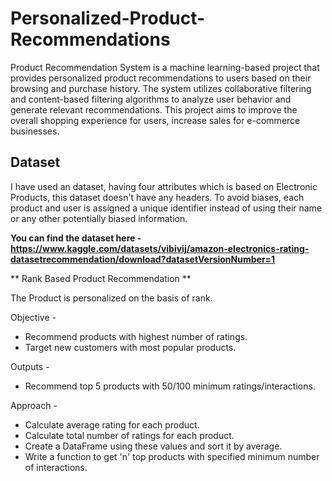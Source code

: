 # Personalized-Product-Recommendations

Product Recommendation System is a machine learning-based project that provides personalized product recommendations to users based on their browsing and purchase history. The system utilizes collaborative filtering and content-based filtering algorithms to analyze user behavior and generate relevant recommendations. This project aims to improve the overall shopping experience for users, increase sales for e-commerce businesses.

## Dataset

I have used an dataset, having four attributes which is based on Electronic Products, this dataset doesn't have any headers. To avoid biases,  each product and user is assigned a unique identifier instead of using their name or any other potentially biased information.

**You can find the dataset here - https://www.kaggle.com/datasets/vibivij/amazon-electronics-rating-datasetrecommendation/download?datasetVersionNumber=1**

** Rank Based Product Recommendation **


The Product is personalized on the basis of rank.

Objective -

* Recommend products with highest number of ratings.
* Target new customers with most popular products.

Outputs -
* Recommend top 5 products with 50/100 minimum ratings/interactions.

Approach -
* Calculate average rating for each product.
* Calculate total number of ratings for each product.
* Create a DataFrame using these values and sort it by average.
* Write a function to get 'n' top products with specified minimum number of interactions.

